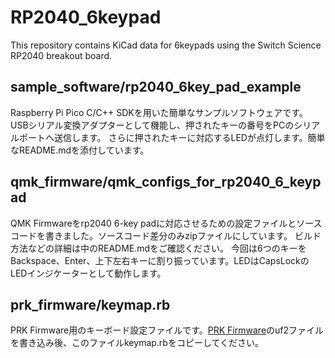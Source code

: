 # RP2040_6keypad

This repository contains KiCad data for 6keypads using the Switch Science RP2040 breakout board.

## sample_software/rp2040_6key_pad_example

Raspberry Pi Pico C/C++ SDKを用いた簡単なサンプルソフトウェアです。USBシリアル変換アダプターとして機能し、押されたキーの番号をPCのシリアルポートへ送信します。
さらに押されたキーに対応するLEDが点灯します。簡単なREADME.mdを添付しています。

## qmk_firmware/qmk_configs_for_rp2040_6_keypad

QMK Firmwareをrp2040 6-key padに対応させるための設定ファイルとソースコードを書きました。ソースコード差分のみzipファイルにしています。
ビルド方法などの詳細は中のREADME.mdをご確認ください。
今回は6つのキーをBackspace、Enter、上下左右キーに割り振っています。LEDはCapsLockのLEDインジケーターとして動作します。

## prk_firmware/keymap.rb

PRK Firmware用のキーボード設定ファイルです。[PRK Firmware](https://github.com/picoruby/prk_firmware)のuf2ファイルを書き込み後、このファイルkeymap.rbをコピーしてください。
